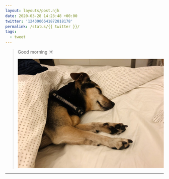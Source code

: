 ```yaml
---
layout: layouts/post.njk
date: 2020-03-28 14:23:48 +00:00
twitter: '1243906641872818178'
permalink: /status/{{ twitter }}/
tags: 
  - tweet
---
```


> Good morning ☀️ 
> 
> ![Small dog sleeping tucked under the covers.](/img/1243906641872818178-EUM-fkxU4AAKRnP.jpg)

---
